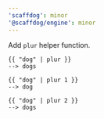 ```yaml
---
'scaffdog': minor
'@scaffdog/engine': minor
---
```


Add `plur` helper function.

```clike
{{ "dog" | plur }}
--> dogs

{{ "dog" | plur 1 }}
--> dog

{{ "dog" | plur 2 }}
--> dogs
```

